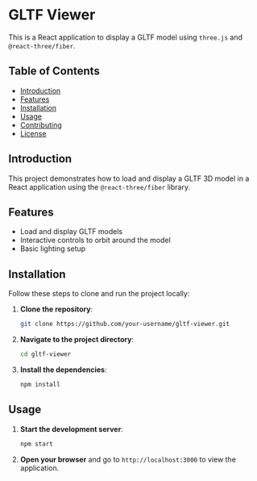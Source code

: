 # GLTF Viewer

This is a React application to display a GLTF model using `three.js` and `@react-three/fiber`.

## Table of Contents

- [Introduction](#introduction)
- [Features](#features)
- [Installation](#installation)
- [Usage](#usage)
- [Contributing](#contributing)
- [License](#license)

## Introduction

This project demonstrates how to load and display a GLTF 3D model in a React application using the `@react-three/fiber` library.

## Features

- Load and display GLTF models
- Interactive controls to orbit around the model
- Basic lighting setup

## Installation

Follow these steps to clone and run the project locally:

1. **Clone the repository**:

    ```bash
    git clone https://github.com/your-username/gltf-viewer.git
    ```

2. **Navigate to the project directory**:

    ```bash
    cd gltf-viewer
    ```

3. **Install the dependencies**:

    ```bash
    npm install
    ```

## Usage

1. **Start the development server**:

    ```bash
    npm start
    ```

2. **Open your browser** and go to `http://localhost:3000` to view the application.

